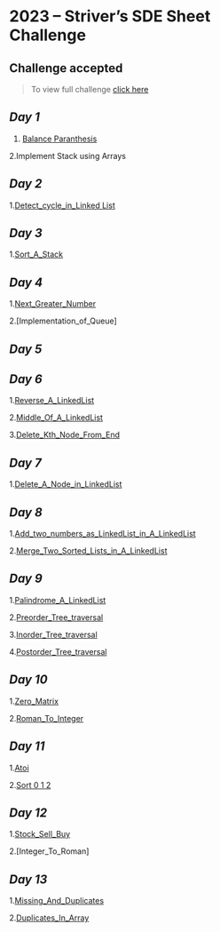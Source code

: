# 2023 – Striver’s SDE Sheet Challenge
## Challenge accepted

> To view full challenge [click here](https://takeuforward.org/interviews/strivers-sde-sheet-challenge-2023/)


## *Day 1*
1. [Balance Paranthesis](https://takeuforward.org/data-structure/check-for-balanced-parentheses/)

  2.Implement Stack using Arrays

## *Day 2*
1.[Detect_cycle_in_Linked List](https://www.codingninjas.com/codestudio/problems/cycle-detection-in-a-singly-linked-list_8230683?challengeSlug=striver-sde-challenge)

## *Day 3*
1.[Sort_A_Stack](https://www.codingninjas.com/codestudio/problems/sort-a-stack_985275?topList=striver-sde-sheet-problems&utm_source=striver&utm_medium=website&leftPanelTab=1)

## *Day 4*
1.[Next_Greater_Number](https://www.codingninjas.com/codestudio/problems/next-greater-element_8230718?challengeSlug=striver-sde-challenge)

2.[Implementation_of_Queue]

## *Day 5*

## *Day 6*
1.[Reverse_A_LinkedList](https://www.codingninjas.com/codestudio/problems/reverse-linked-list_8230724?challengeSlug=striver-sde-challenge&leftPanelTab=1)

2.[Middle_Of_A_LinkedList](https://www.codingninjas.com/codestudio/problems/middle-of-linked-list_8230764?challengeSlug=striver-sde-challenge)

3.[Delete_Kth_Node_From_End](https://www.codingninjas.com/codestudio/problems/delete-kth-node-from-end_8230725?challengeSlug=striver-sde-challenge&leftPanelTab=1)


## *Day 7*
1.[Delete_A_Node_in_LinkedList](https://www.codingninjas.com/codestudio/problems/delete-node-in-a-linked-list_8230813?challengeSlug=striver-sde-challenge&leftPanelTab=1)


## *Day 8*
1.[Add_two_numbers_as_LinkedList_in_A_LinkedList](https://www.codingninjas.com/codestudio/problems/add-two-numbers-as-linked-lists_8230833?challengeSlug=striver-sde-challenge&leftPanelTab=1)

2.[Merge_Two_Sorted_Lists_in_A_LinkedList](https://www.codingninjas.com/codestudio/problems/merge-two-sorted-linked-lists_8230729?challengeSlug=striver-sde-challenge&leftPanelTab=1)

## *Day 9*
1.[Palindrome_A_LinkedList](https://www.codingninjas.com/codestudio/problems/palindrome-linked-list_8230717?challengeSlug=striver-sde-challenge&leftPanelTab=1)

2.[Preorder_Tree_traversal](https://www.codingninjas.com/codestudio/problems/preorder-traversal_8230856?challengeSlug=striver-sde-challenge&leftPanelTab=1)

3.[Inorder_Tree_traversal](https://www.codingninjas.com/codestudio/problems/inorder-traversal_8230857?challengeSlug=striver-sde-challenge)

4.[Postorder_Tree_traversal](https://www.codingninjas.com/codestudio/problems/postorder-traversal_8230858?challengeSlug=striver-sde-challenge&leftPanelTab=1)


## *Day 10*
1.[Zero_Matrix](https://www.codingninjas.com/codestudio/problems/set-matrix-zeros_8230862?challengeSlug=striver-sde-challenge)

2.[Roman_To_Integer](https://www.codingninjas.com/codestudio/problems/981308?topList=striver-sde-sheet-problems&utm_source=striver&utm_medium=website&leftPanelTab=1)


## *Day 11*
1.[Atoi](https://www.codingninjas.com/codestudio/problems/981270?topList=striver-sde-sheet-problems&utm_source=striver&utm_medium=website&leftPanelTab=1)

2.[Sort 0 1 2](https://www.codingninjas.com/codestudio/problems/631055?topList=striver-sde-sheet-problems&utm_source=striver&utm_medium=website&leftPanelTab=1)


## *Day 12*

1.[Stock_Sell_Buy](https://www.codingninjas.com/codestudio/problems/893405?topList=striver-sde-sheet-problems&utm_source=striver&utm_medium=website&leftPanelTab=1)

2.[Integer_To_Roman]


## *Day 13*

1.[Missing_And_Duplicates](https://www.codingninjas.com/codestudio/problems/873366?topList=striver-sde-sheet-problems&utm_source=striver&utm_medium=website)

2.[Duplicates_In_Array](https://www.codingninjas.com/codestudio/problems/1112602?topList=striver-sde-sheet-problems&utm_source=striver&utm_medium=website&leftPanelTab=1)